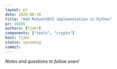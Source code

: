 ```yaml
---
layout: pr
date: 2020-06-10
title: "Add Muhash3072 implementation in Python"
pr: 19105
authors: [fjahr]
components: ["tests", "crypto"]
host: fjahr
status: upcoming
commit:
---
```


_Notes and questions to follow soon!_

<!-- TODO: Add notes and questions
## Notes

## Questions

--->

<!-- TODO: uncomment and add meeting log
## Meeting Log

{% irc %}
{% endirc %}
--->
